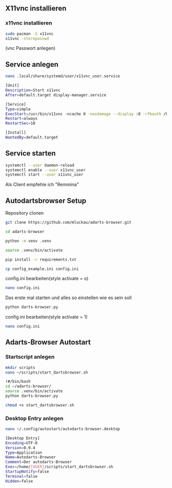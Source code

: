 ## X11vnc installieren

### x11vnc installieren
```bash
sudo pacman -S x11vnc
x11vnc -storepasswd 
```
(vnc Passwort anlegen)

## Service anlegen

``` bash
nano .local/share/systemd/user/x11vnc_user.service
```

``` bash
[Unit]
Description=Start x11vnc
After=default.target display-manager.service

[Service]
Type=simple
ExecStart=/usr/bin/x11vnc -ncache 0 -noxdamage --display :0 -rfbauth /home/{USER}/.vnc/passwd
Restart=always
RestartSec=10

[Install]
WantedBy=default.target
```

## Service starten

``` bash
systemctl --user daemon-reload
systemctl enable --user x11vnc_user
systemctl start --user x11vnc_user
```

Als Client empfehle ich "Remmina"

## Autodartsbrowser Setup

Repository clonen

``` bash
git clone https://github.com/mluckau/adarts-browser.git
```

``` bash
cd adarts-browser

python -m venv .venv

source .venv/bin/activate

pip install -r requirements.txt

cp config_example.ini config.ini
```

config.ini bearbeiten(style activate = o)

```bash
nano config.ini
```

Das erste mal starten und alles so einstellen wie es sein soll

``` bash
python darts-browser.py 
```

config.ini bearbeiten(style activate = 1)

```bash
nano config.ini
```

## Adarts-Browser Autostart

### Startscript anlegen

``` bash
mkdir scripts
nano ~/scripts/start_dartsbrowser.sh
```

``` bash
!#/bin/bash
cd ~/adarts-browser/
source .venv/bin/activate
python darts-browser.py
```

``` bash
chmod +x start_dartsbrowser.sh
```

### Desktop Entry anlegen

``` bash
nano ~/.config/autostart/autodarts-browser.desktop
```

``` bash
[Desktop Entry]
Encoding=UTF-8
Version=0.9.4
Type=Application
Name=Autodarts-Browser
Comment=Der autodarts-Browser
Exec=/home/[USER]/scripts/start_dartsbrowser.sh
StartupNotify=false
Terminal=false
Hidden=false
```

